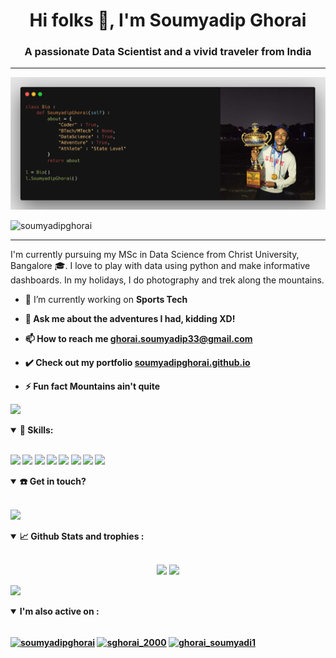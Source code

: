 <h1 align="center">Hi folks 👋, I'm Soumyadip Ghorai</h1>
<h3 align="center">A passionate Data Scientist and a vivid traveler from India</h3>

------------------

<p align = 'center' >
    <img alt = 'home_imge' src = 'banner.jpg'>
</p>

<p align="left"> <img src="https://komarev.com/ghpvc/?username=soumyadipghorai&label=Profile%20views&color=0e75b6&style=flat" alt="soumyadipghorai"/> </p>

--------------------

<p> I'm currently pursuing my MSc in Data Science from Christ University, Bangalore 🎓. I love to play with data using python and make informative dashboards. In my holidays, I do photography and trek along the mountains. </p>

<p>

- 🔭 I’m currently working on <b>Sports Tech<b> 

- 💬 Ask me about **the adventures I had, kidding XD!**

- 📫 How to reach me **ghorai.soumyadip33@gmail.com**

- ✔️ Check out my portfolio **<a href = 'https://soumyadipghorai.github.io/' target = 'blank'>soumyadipghorai.github.io</a>**

- ⚡ Fun fact **Mountains ain't quite**
</p>
    
![](https://i.imgur.com/waxVImv.png)

<details open>
<summary>🚀 <b>Skills</b>:</summary>

 <br>

<p align="left">
    <img src="https://img.shields.io/badge/python%20-%2314354C.svg?&style=for-the-badge&logo=python&logoColor=white"/>
    <img src="https://img.shields.io/badge/sql-%23339933.svg?&style=for-the-badge&logo=mysql&logoColor=white"/>
    <img src="https://img.shields.io/badge/scikit--learn-%23F7931E.svg?style=for-the-badge&logo=scikit-learn&logoColor=white">
    <img src="https://img.shields.io/badge/pandas-%23150458.svg?style=for-the-badge&logo=pandas&logoColor=white">
    <img src="https://img.shields.io/badge/numpy-%23013243.svg?style=for-the-badge&logo=numpy&logoColor=white">
    <img src="https://img.shields.io/badge/git-%23F05033.svg?style=for-the-badge&logo=git&logoColor=white">
    <img src="https://img.shields.io/badge/plotly-%037FFC.svg?style=for-the-badge&logo=plotly&logoColor=white">
    <img src="https://img.shields.io/badge/vscode-%23190458.svg?style=for-the-badge&logo=visualstudio&logoColor=white">
</p>
</details>

<details open>
<summary>☎️ <b>Get in touch?<b></summary>
<br>
<p align = "center">
  
[<img src="https://img.shields.io/badge/linkedin-%230077B5.svg?&style=for-the-badge&logo=linkedin&logoColor=white" />](https://linkedin.com/in/soumyadip-ghorai)&nbsp;&nbsp;
<!-- <a href="mailto: ghorai.soumyadip33@gmail.com">
        <img src="https://image.flaticon.com/icons/png/512/732/732200.png" width="32px">
</a> -->

</p>
</details>

    
<details open>
  <summary>📈 <b>Github Stats and trophies </b>:</summary>
  
  <br>
  
  <p align="center">
  <img src="https://github-readme-stats.vercel.app/api?username=soumyadipghorai&show_icons=true&count_private=true&theme=tokyonight&hide=&line_height=27">
  <img src = "https://github-readme-stats.vercel.app/api/top-langs?username=soumyadipghorai&theme=tokyonight&hide=ejs,Dockerfile&layout=compact">
<!--   <img src = "https://github-readme-streak-stats.herokuapp.com/?user=soumyadipghorai&%22%20alt=%22entbappy&theme=tokyonight">       -->
  </p>


<!-- ![trophy](https://github-profile-trophy.vercel.app/?username=soumyadipghorai) -->

</details>

![](https://i.imgur.com/waxVImv.png)

<details open> 
    <summary> <b> I'm also active on </b>:</summary>
    <br>
    <p align="left">
        <a href="https://kaggle.com/soumyadipghorai" target="blank"><img align="center" src="https://raw.githubusercontent.com/rahuldkjain/github-profile-readme-generator/master/src/images/icons/Social/kaggle.svg" alt="soumyadipghorai" height="30" width="40" /></a>
        <a href="https://www.codechef.com/users/sghorai_2000" target="blank"><img align="center" src="https://cdn.jsdelivr.net/npm/simple-icons@3.1.0/icons/codechef.svg" alt="sghorai_2000" height="30" width="40" /></a>
        <a href="https://www.hackerrank.com/ghorai_soumyadi1" target="blank"><img align="center" src="https://raw.githubusercontent.com/rahuldkjain/github-profile-readme-generator/master/src/images/icons/Social/hackerrank.svg" alt="ghorai_soumyadi1" height="30" width="40" /></a>
    </p>
</details>
